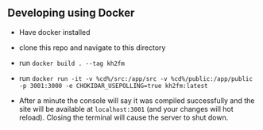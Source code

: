 ## Developing using Docker

* Have docker installed
* clone this repo and navigate to this directory
* run `docker build . --tag kh2fm`
* run `docker run -it -v %cd%/src:/app/src -v %cd%/public:/app/public -p 3001:3000 -e CHOKIDAR_USEPOLLING=true kh2fm:latest`

* After a minute the console will say it was compiled successfully and the site will be available at `localhost:3001` (and your changes will hot reload). Closing the terminal will cause the server to shut down.